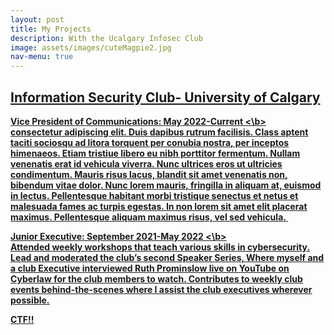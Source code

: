 ```yaml
---
layout: post
title: My Projects
description: With the Ucalgary Infosec Club
image: assets/images/cuteMagpie2.jpg
nav-menu: true
---
```

<h2><u>Information Security Club- University of Calgary<u></h2>
<b>Vice President of Communications: May 2022-Current <\b><br> consectetur adipiscing elit. Duis dapibus rutrum facilisis. Class aptent taciti sociosqu ad litora torquent per conubia nostra, per inceptos himenaeos. Etiam tristiue libero eu nibh porttitor fermentum. Nullam venenatis erat id vehicula viverra. Nunc ultrices eros ut ultricies condimentum. Mauris risus lacus, blandit sit amet venenatis non, bibendum vitae dolor. Nunc lorem mauris, fringilla in aliquam at, euismod in lectus. Pellentesque habitant morbi tristique senectus et netus et malesuada fames ac turpis egestas. In non lorem sit amet elit placerat maximus. Pellentesque aliquam maximus risus, vel sed vehicula.

<img src="{% link assets/images/magpieBlack.jpg %}" alt="" data-position="center center" />

<b>Junior Executive: September 2021-May 2022 <\b><br> Attended weekly workshops that teach various skills in cybersecurity.
Lead and moderated the club’s second Speaker Series, Where myself and a club Executive interviewed Ruth Prominslow live on YouTube on Cyberlaw for the club members to watch. 
Contributes to weekly club events behind-the-scenes where I assist the club executives wherever possible.

CTF!!
